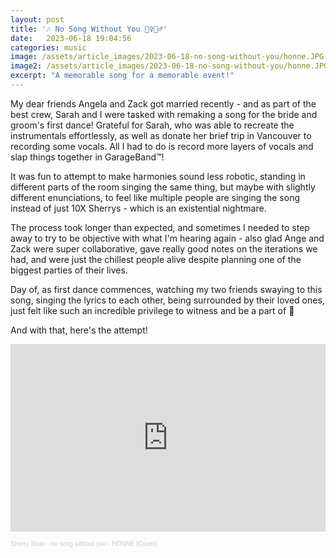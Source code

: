 ```yaml
---
layout: post
title: '🎶 No Song Without You 👰‍♀️🤵‍♂️'
date:   2023-06-18 19:04:56
categories: music
image: /assets/article_images/2023-06-18-no-song-without-you/honne.JPG
image2: /assets/article_images/2023-06-18-no-song-without-you/honne.JPG
excerpt: "A memorable song for a memorable event!"
---
```


My dear friends Angela and Zack got married recently - and as part of the best crew, Sarah and I were tasked with remaking a song for the bride and groom's first dance! Grateful for Sarah, who was able to recreate the instrumentals effortlessly, as well as donate her brief trip in Vancouver to recording some vocals. All I had to do is record more layers of vocals and slap things together in GarageBand™!

It was fun to attempt to make harmonies sound less robotic, standing in different parts of the room singing the same thing, but maybe with slightly different enunciations, to feel like multiple people are singing the song instead of just 10X Sherrys - which is an existential nightmare.

The process took longer than expected, and sometimes I needed to step away to try to be objective with what I'm hearing again - also glad Ange and Zack were super collaborative, gave really good notes on the iterations we had, and were just the chillest people alive despite planning one of the biggest parties of their lives.

Day of, as first dance commences, watching my two friends swaying to this song, singing the lyrics to each other, being surrounded by their loved ones, just felt like such an incredible privilege to witness and be a part of 💜

And with that, here's the attempt!

<p>
<iframe width="100%" height="300" scrolling="no" frameborder="no" allow="autoplay" src="https://w.soundcloud.com/player/?url=https%3A//api.soundcloud.com/tracks/1544024608&color=%23ff5500&auto_play=false&hide_related=false&show_comments=true&show_user=true&show_reposts=false&show_teaser=true&visual=true"></iframe><div style="font-size: 10px; color: #cccccc;line-break: anywhere;word-break: normal;overflow: hidden;white-space: nowrap;text-overflow: ellipsis; font-family: Interstate,Lucida Grande,Lucida Sans Unicode,Lucida Sans,Garuda,Verdana,Tahoma,sans-serif;font-weight: 100;"><a href="https://soundcloud.com/sherry-shao" title="Sherry Shao" target="_blank" style="color: #cccccc; text-decoration: none;">Sherry Shao</a> · <a href="https://soundcloud.com/sherry-shao/no-song-without-you-honne-cover" title="no song without you - HONNE (Cover)" target="_blank" style="color: #cccccc; text-decoration: none;">no song without you - HONNE (Cover)</a></div>
</p>
